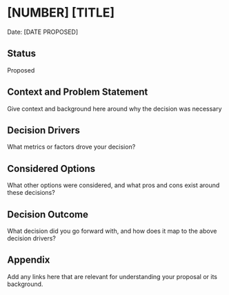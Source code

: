# [NUMBER] [TITLE]

Date: [DATE PROPOSED]

## Status

Proposed

## Context and Problem Statement

Give context and background here around why the decision was necessary

## Decision Drivers

What metrics or factors drove your decision?

## Considered Options

What other options were considered, and what pros and cons exist around these decisions?

## Decision Outcome

What decision did you go forward with, and how does it map to the above decision drivers?

## Appendix

Add any links here that are relevant for understanding your proposal or its background.
